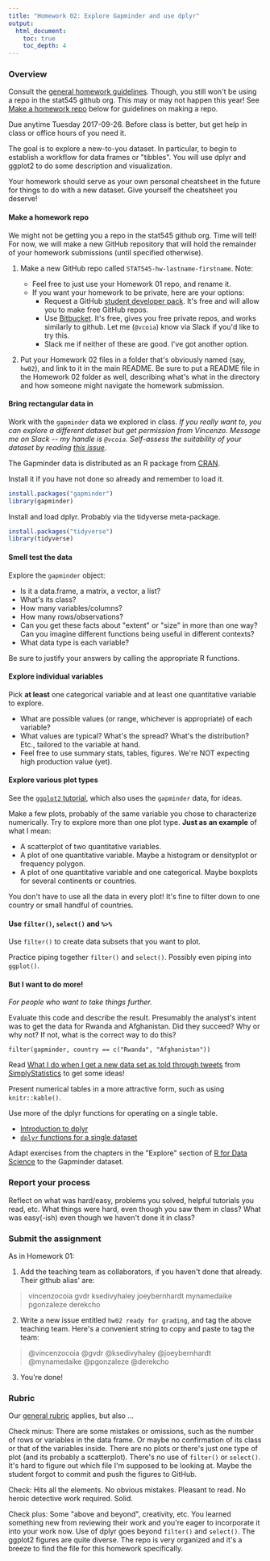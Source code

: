 ```yaml
---
title: "Homework 02: Explore Gapminder and use dplyr"
output:
  html_document:
    toc: true
    toc_depth: 4
---
```


### Overview

Consult the [general homework guidelines](hw00_homework-guidelines.html). Though, you still won't be using a repo in the stat545 github org. This may or may not happen this year! See [Make a homework repo](#make-a-homework-repo) below for guidelines on making a repo.

Due anytime Tuesday 2017-09-26. Before class is better, but get help in class or office hours of you need it.

The goal is to explore a new-to-you dataset. In particular, to begin to establish a workflow for data frames or "tibbles". You will use dplyr and ggplot2 to do some description and visualization.

Your homework should serve as your own personal cheatsheet in the future for things to do with a new dataset. Give yourself the cheatsheet you deserve!

#### Make a homework repo

We might not be getting you a repo in the stat545 github org. Time will tell! For now, we will make a new GitHub repository that will hold the remainder of your homework submissions (until specified otherwise). 

1. Make a new GitHub repo called `STAT545-hw-lastname-firstname`. Note:
    - Feel free to just use your Homework 01 repo, and rename it.
    - If you want your homework to be private, here are your options:
        - Request a GitHub [student developer pack](https://education.github.com/pack). It's free and will allow you to make free GitHub repos.
        - Use [Bitbucket](https://bitbucket.org/). It's free, gives you free private repos, and works similarly to github. Let me (`@vcoia`) know via Slack if you'd like to try this.
        - Slack me if neither of these are good. I've got another option.

2. Put your Homework 02 files in a folder that's obviously named (say, `hw02`), and link to it in the main README. Be sure to put a README file in the Homework 02 folder as well, describing what's what in the directory and how someone might navigate the homework submission.


#### Bring rectangular data in

Work with the `gapminder` data we explored in class. *If you really want to, you can explore a different dataset but get permission from Vincenzo. Message me on Slack -- my handle is `@vcoia`. Self-assess the suitability of your dataset by reading [this issue](https://github.com/STAT545-UBC/Discussion/issues/115).*

The Gapminder data is distributed as an R package from [CRAN](https://cran.r-project.org/web/packages/gapminder/index.html).

Install it if you have not done so already and remember to load it.

``` r
install.packages("gapminder")
library(gapminder)
```

Install and load dplyr. Probably via the tidyverse meta-package.

``` r
install.packages("tidyverse")
library(tidyverse)
```

#### Smell test the data

Explore the `gapminder` object:

  * Is it a data.frame, a matrix, a vector, a list?
  * What's its class?
  * How many variables/columns?
  * How many rows/observations?
  * Can you get these facts about "extent" or "size" in more than one way? Can you imagine different functions being useful in different contexts?
  * What data type is each variable?

Be sure to justify your answers by calling the appropriate R functions. 

#### Explore individual variables

Pick __at least__ one categorical variable and at least one quantitative variable to explore.

  * What are possible values (or range, whichever is appropriate) of each variable?
  * What values are typical? What's the spread? What's the distribution? Etc., tailored to the variable at hand.
  * Feel free to use summary stats, tables, figures. We're NOT expecting high production value (yet).

#### Explore various plot types

See the [`ggplot2` tutorial](https://github.com/jennybc/ggplot2-tutorial), which also uses the `gapminder` data, for ideas.

Make a few plots, probably of the same variable you chose to characterize numerically. Try to explore more than one plot type. **Just as an example** of what I mean:

  * A scatterplot of two quantitative variables.
  * A plot of one quantitative variable. Maybe a histogram or densityplot or frequency polygon.
  * A plot of one quantitative variable and one categorical. Maybe boxplots for several continents or countries.

You don't have to use all the data in every plot! It's fine to filter down to one country or small handful of countries.

#### Use `filter()`, `select()` and `%>%`

Use `filter()` to create data subsets that you want to plot.

Practice piping together `filter()` and `select()`. Possibly even piping into `ggplot()`.

#### But I want to do more!

*For people who want to take things further.*

Evaluate this code and describe the result. Presumably the analyst's intent was to get the data for Rwanda and Afghanistan. Did they succeed? Why or why not? If not, what is the correct way to do this?

```
filter(gapminder, country == c("Rwanda", "Afghanistan"))
```

Read [What I do when I get a new data set as told through tweets](http://simplystatistics.org/2014/06/13/what-i-do-when-i-get-a-new-data-set-as-told-through-tweets/) from [SimplyStatistics](http://simplystatistics.org) to get some ideas!

Present numerical tables in a more attractive form, such as using `knitr::kable()`.

Use more of the dplyr functions for operating on a single table.

  * [Introduction to dplyr](block009_dplyr-intro.html)
  * [`dplyr` functions for a single dataset](block010_dplyr-end-single-table.html)

Adapt exercises from the chapters in the "Explore" section of [R for Data Science](http://r4ds.had.co.nz) to the Gapminder dataset.

### Report your process

Reflect on what was hard/easy, problems you solved, helpful tutorials you read, etc. What things were hard, even though you saw them in class? What was easy(-ish) even though we haven't done it in class?

### Submit the assignment

As in Homework 01:

1. Add the teaching team as collaborators, if you haven't done that already. Their github alias' are:

> vincenzocoia
> gvdr
> ksedivyhaley
> joeybernhardt
> mynamedaike
> pgonzaleze
> derekcho


2. Write a new issue entitled `hw02 ready for grading`, and tag the above teaching team. Here's a convenient string to copy and paste to tag the team:

> @vincenzocoia @gvdr @ksedivyhaley @joeybernhardt @mynamedaike @pgonzaleze @derekcho

3. You're done!

### Rubric

Our [general rubric](peer-review01_marking-rubric.html) applies, but also ...

Check minus: There are some mistakes or omissions, such as the number of rows or variables in the data frame. Or maybe no confirmation of its class or that of the variables inside. There are no plots or there's just one type of plot (and its probably a scatterplot). There's no use of `filter()` or `select()`. It's hard to figure out which file I'm supposed to be looking at. Maybe the student forgot to commit and push the figures to GitHub.

Check: Hits all the elements. No obvious mistakes. Pleasant to read. No heroic detective work required. Solid.

Check plus: Some "above and beyond", creativity, etc. You learned something new from reviewing their work and you're eager to incorporate it into your work now. Use of dplyr goes beyond `filter()` and `select()`. The ggplot2 figures are quite diverse. The repo is very organized and it's a breeze to find the file for this homework specifically.
